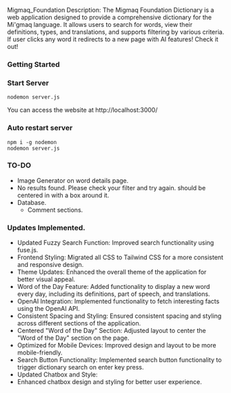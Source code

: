 Migmaq_Foundation
Description:
The Migmaq Foundation Dictionary is a web application designed to provide a comprehensive dictionary for the Mi'gmaq language. It allows users to search for words, view their definitions, types, and translations, and supports filtering by various criteria.
If user clicks any word it redirects to a new page with AI features! Check it out!

### Getting Started

### Start Server
```
nodemon server.js
```
You can access the website at http://localhost:3000/
### Auto restart server
```
npm i -g nodemon
nodemon server.js
```

### TO-DO
- Image Generator on word details page.
- No results found. Please check your filter and try again. should be centered in with a box around it.
- Database.
  - Comment sections.

### Updates Implemented.
- Updated Fuzzy Search Function: Improved search functionality using fuse.js.
- Frontend Styling: Migrated all CSS to Tailwind CSS for a more consistent and responsive design.
- Theme Updates: Enhanced the overall theme of the application for better visual appeal.
- Word of the Day Feature: Added functionality to display a new word every day, including its definitions, part of speech, and translations.
- OpenAI Integration: Implemented functionality to fetch interesting facts using the OpenAI API.
- Consistent Spacing and Styling: Ensured consistent spacing and styling across different sections of the application.
- Centered "Word of the Day" Section: Adjusted layout to center the "Word of the Day" section on the page.
- Optimized for Mobile Devices: Improved design and layout to be more mobile-friendly.
- Search Button Functionality: Implemented search button functionality to trigger dictionary search on enter key press.
- Updated Chatbox and Style:
- Enhanced chatbox design and styling for better user experience.
